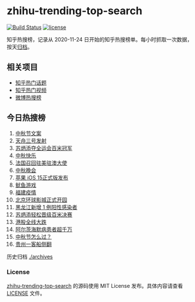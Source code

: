 # zhihu-trending-top-search

[![Build Status](https://github.com/justjavac/zhihu-trending-top-search/workflows/ci/badge.svg?branch=main)](https://github.com/justjavac/zhihu-trending-top-search/actions)
[![license](https://img.shields.io/github/license/justjavac/zhihu-trending-top-search)](https://github.com/justjavac/zhihu-trending-top-search/blob/main/LICENSE)

知乎热搜榜，记录从 2020-11-24 日开始的知乎热搜榜单。每小时抓取一次数据，按天[归档](./archives)。

## 相关项目

- [知乎热门话题](https://github.com/justjavac/zhihu-trending-hot-questions)
- [知乎热门视频](https://github.com/justjavac/zhihu-trending-hot-video)
- [微博热搜榜](https://github.com/justjavac/weibo-trending-hot-search)

## 今日热搜榜

<!-- BEGIN -->
<!-- 最后更新时间 Tue Sep 21 2021 21:14:21 GMT+0800 (China Standard Time) -->

1. [中秋节文案](https://www.zhihu.com/search?q=中秋节文案)
1. [天舟三号发射](https://www.zhihu.com/search?q=天舟三号)
1. [苏炳添夺全运会百米冠军](https://www.zhihu.com/search?q=苏炳添)
1. [中秋快乐](https://www.zhihu.com/search?q=中秋节)
1. [法国召回驻美驻澳大使](https://www.zhihu.com/search?q=法国召回驻美国和驻澳大利亚大使)
1. [中秋晚会](https://www.zhihu.com/search?q=中秋晚会)
1. [苹果 iOS 15正式版发布](https://www.zhihu.com/search?q=ios15)
1. [鱿鱼游戏](https://www.zhihu.com/search?q=鱿鱼游戏)
1. [福建疫情](https://www.zhihu.com/search?q=福建疫情)
1. [北京环球影城正式开园](https://www.zhihu.com/search?q=北京环球影城)
1. [黑龙江新增 1 例阳性感染者](https://www.zhihu.com/search?q=黑龙江新增)
1. [苏炳添轻松晋级百米决赛](https://www.zhihu.com/search?q=苏炳添)
1. [港股全线大跌](https://www.zhihu.com/search?q=港股暴跌)
1. [阿尔茨海默病患者超千万](https://www.zhihu.com/search?q=阿尔茨海默)
1. [中秋节怎么过？](https://www.zhihu.com/search?q=中秋节怎么过)
1. [贵州一客船侧翻](https://www.zhihu.com/search?q=贵州客船侧翻)

<!-- END -->

历史归档 [./archives](./archives)

### License

[zhihu-trending-top-search](https://github.com/justjavac/zhihu-trending-top-search)
的源码使用 MIT License 发布。具体内容请查看 [LICENSE](./LICENSE) 文件。

